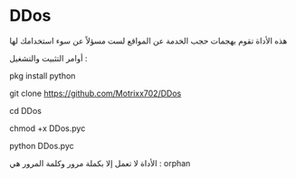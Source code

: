 # DDos

هذه الأداة تقوم بهجمات حجب الخدمة عن المواقع لست مسؤلاً عن سوء استخدامك لها


أوامر التثبيت والتشغيل :



pkg install python 



git clone https://github.com/Motrixx702/DDos



cd DDos



chmod +x DDos.pyc



python DDos.pyc


الأداة لا تعمل إلا بكملة مرور وكلمة المرور هي : orphan
